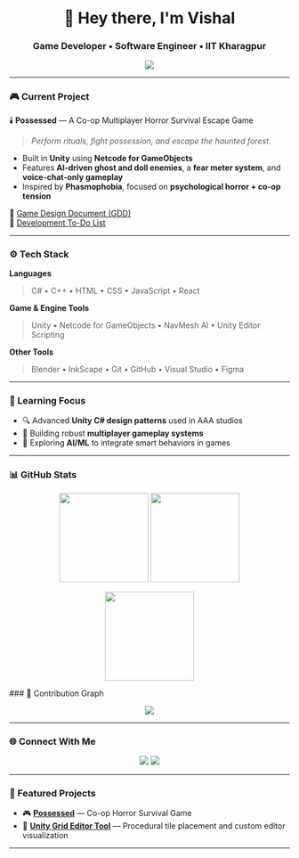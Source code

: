 <h1 align="center">👋 Hey there, I'm Vishal</h1>
<h3 align="center">Game Developer • Software Engineer • IIT Kharagpur</h3>

<p align="center">
  <img src="https://readme-typing-svg.herokuapp.com?size=24&color=00FFCC&center=true&vCenter=true&width=550&lines=Aspiring+Game+Developer;C%23+%7C+C%2B%2B;" />
</p>

---

### 🎮 Current Project
🕯️ **Possessed** — A Co-op Multiplayer Horror Survival Escape Game  
> *Perform rituals, fight possession, and escape the haunted forest.*  
- Built in **Unity** using **Netcode for GameObjects**  
- Features **AI-driven ghost and doll enemies**, a **fear meter system**, and **voice-chat-only gameplay**  
- Inspired by **Phasmophobia**, focused on **psychological horror + co-op tension**

📘 [Game Design Document (GDD)](https://docs.google.com/document/d/1nJwiVVwhEpSuE3gG2uOO_GpviitgWdjF0BvVNUAQcPY/edit?usp=sharing)  
🧩 [Development To-Do List](https://docs.google.com/document/d/1x-UWTaFbML72AKWT8B6chQJjWDfdc1s4Kgs-lAxssGQ/edit?usp=sharing)

---

### ⚙️ Tech Stack

**Languages**
> C# • C++ • HTML • CSS • JavaScript • React  

**Game & Engine Tools**
> Unity • Netcode for GameObjects • NavMesh AI • Unity Editor Scripting    

**Other Tools**
> Blender • InkScape • Git • GitHub • Visual Studio • Figma

---

### 🧠 Learning Focus
- 🔍 Advanced **Unity C# design patterns** used in AAA studios  
- 🔄 Building robust **multiplayer gameplay systems**  
- 🧠 Exploring **AI/ML** to integrate smart behaviors in games  

---

### 📊 GitHub Stats
<p align="center">
  <img src="https://github-readme-stats.vercel.app/api?username=vishalmaurya0&show_icons=true&theme=tokyonight" height="160px"/>
  <img src="https://github-readme-streak-stats.herokuapp.com/?user=vishalmaurya0&theme=tokyonight" height="160px"/>
</p>

<p align="center">
  <img src="https://github-readme-stats.vercel.app/api/top-langs/?username=vishalmaurya0&layout=compact&theme=tokyonight" height="160px"/>
</p>
### 🐍 Contribution Graph
<p align="center">
  <img src="https://github.com/vishalmaurya0/vishalmaurya0/blob/output/github-contribution-grid-snake.svg" />
</p>


---

### 🌐 Connect With Me
<p align="center">
  <a href="mailto:vm433848@email.com"><img src="https://img.shields.io/badge/Email-D14836?style=for-the-badge&logo=gmail&logoColor=white"></a>
  <a href="https://linkedin.com/in/vishal-maurya-852025327/"><img src="https://img.shields.io/badge/LinkedIn-0077b5?style=for-the-badge&logo=linkedin&logoColor=white"></a>
</p>

---

### 🧩 Featured Projects
- 🎮 [**Possessed**](https://github.com/YOUR_USERNAME/Possessed) — Co-op Horror Survival Game  
- 🧱 [**Unity Grid Editor Tool**](https://github.com/YOUR_USERNAME/UnityGridEditor) — Procedural tile placement and custom editor visualization

---

